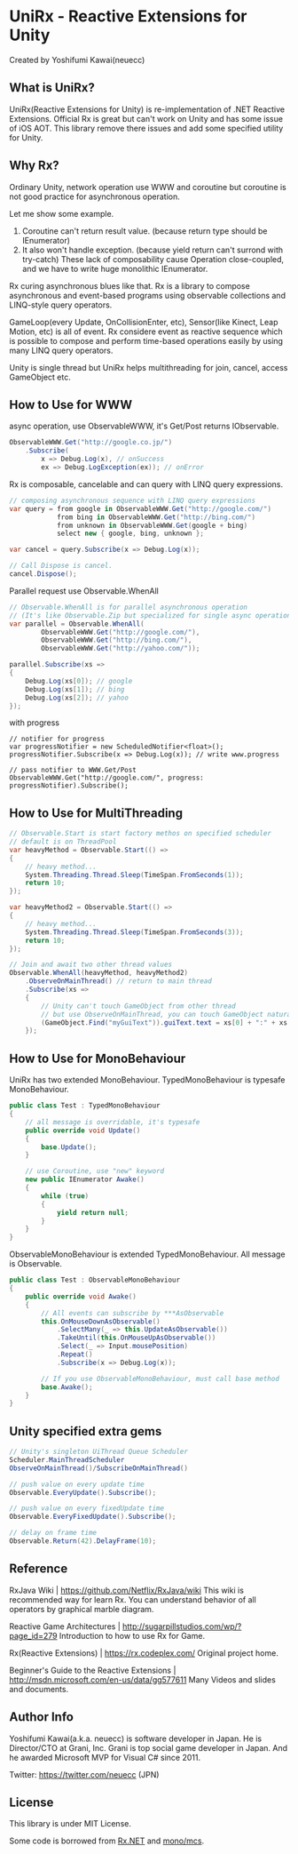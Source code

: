 UniRx - Reactive Extensions for Unity
===
Created by Yoshifumi Kawai(neuecc)

What is UniRx?
---
UniRx(Reactive Extensions for Unity) is re-implementation of .NET Reactive Extensions. Official Rx is great but can't work on Unity and has some issue of iOS AOT. This library remove there issues and add some specified utility for Unity. 

Why Rx?
---
Ordinary Unity, network operation use WWW and coroutine but coroutine is not good practice for asynchronous operation.

Let me show some example.

1. Coroutine can't return result value. (because return type should be IEnumerator)
2. It also won't handle exception. (because yield return can't surrond with try-catch)
These lack of composability cause Operation close-coupled, and we have to write huge monolithic IEnumerator.

Rx curing asynchronous blues like that. Rx is a library to compose asynchronous and event-based programs using observable collections and LINQ-style query operators. 
  
GameLoop(every Update, OnCollisionEnter, etc), Sensor(like Kinect, Leap Motion, etc) is all of event. Rx considere event as reactive sequence which is possible to compose and perform time-based operations easily by using many LINQ query operators.

Unity is single thread but UniRx helps multithreading for join, cancel, access GameObject etc.        

How to Use for WWW
---
async operation, use ObservableWWW, it's Get/Post returns IObservable.

```csharp
ObservableWWW.Get("http://google.co.jp/")
    .Subscribe(
        x => Debug.Log(x), // onSuccess
        ex => Debug.LogException(ex)); // onError
```

Rx is composable, cancelable and can query with LINQ query expressions.

```csharp
// composing asynchronous sequence with LINQ query expressions
var query = from google in ObservableWWW.Get("http://google.com/")
            from bing in ObservableWWW.Get("http://bing.com/")
            from unknown in ObservableWWW.Get(google + bing)
            select new { google, bing, unknown };

var cancel = query.Subscribe(x => Debug.Log(x));

// Call Dispose is cancel.
cancel.Dispose();
```

Parallel request use Observable.WhenAll
```csharp
// Observable.WhenAll is for parallel asynchronous operation
// (It's like Observable.Zip but specialized for single async operations like Task.WhenAll)
var parallel = Observable.WhenAll(
        ObservableWWW.Get("http://google.com/"),
        ObservableWWW.Get("http://bing.com/"),
        ObservableWWW.Get("http://yahoo.com/"));

parallel.Subscribe(xs =>
{
    Debug.Log(xs[0]); // google
    Debug.Log(xs[1]); // bing
    Debug.Log(xs[2]); // yahoo
});
```

with progress
```
// notifier for progress
var progressNotifier = new ScheduledNotifier<float>();
progressNotifier.Subscribe(x => Debug.Log(x)); // write www.progress

// pass notifier to WWW.Get/Post
ObservableWWW.Get("http://google.com/", progress: progressNotifier).Subscribe();
```

How to Use for MultiThreading
---

```csharp
// Observable.Start is start factory methos on specified scheduler
// default is on ThreadPool
var heavyMethod = Observable.Start(() =>
{
    // heavy method...
    System.Threading.Thread.Sleep(TimeSpan.FromSeconds(1));
    return 10;
});

var heavyMethod2 = Observable.Start(() =>
{
    // heavy method...
    System.Threading.Thread.Sleep(TimeSpan.FromSeconds(3));
    return 10;
});

// Join and await two other thread values
Observable.WhenAll(heavyMethod, heavyMethod2)
    .ObserveOnMainThread() // return to main thread
    .Subscribe(xs =>
    {
        // Unity can't touch GameObject from other thread
        // but use ObserveOnMainThread, you can touch GameObject naturally.
        (GameObject.Find("myGuiText")).guiText.text = xs[0] + ":" + xs[1];
    }); 
```

How to Use for MonoBehaviour
---
UniRx has two extended MonoBehaviour. TypedMonoBehaviour is typesafe MonoBehaviour.

```csharp
public class Test : TypedMonoBehaviour
{
    // all message is overridable, it's typesafe
    public override void Update()
    {
        base.Update();
    }

    // use Coroutine, use "new" keyword
    new public IEnumerator Awake()
    {
        while (true)
        {
            yield return null;
        }
    }
}
```

ObservableMonoBehaviour is extended TypedMonoBehaviour. All message is Observable.

```csharp
public class Test : ObservableMonoBehaviour
{
    public override void Awake()
    {
        // All events can subscribe by ***AsObservable
        this.OnMouseDownAsObservable()
            .SelectMany(_ => this.UpdateAsObservable())
            .TakeUntil(this.OnMouseUpAsObservable())
            .Select(_ => Input.mousePosition)
            .Repeat()
            .Subscribe(x => Debug.Log(x));

        // If you use ObservableMonoBehaviour, must call base method
        base.Awake();
    }
}
```

Unity specified extra gems
---
```csharp
// Unity's singleton UiThread Queue Scheduler
Scheduler.MainThreadScheduler 
ObserveOnMainThread()/SubscribeOnMainThread()

// push value on every update time
Observable.EveryUpdate().Subscribe();

// push value on every fixedUpdate time
Observable.EveryFixedUpdate().Subscribe();

// delay on frame time
Observable.Return(42).DelayFrame(10);
```

Reference
---
RxJava Wiki | https://github.com/Netflix/RxJava/wiki
This wiki is recommended way for learn Rx.
You can understand behavior of all operators by graphical marble diagram.

Reactive Game Architectures | http://sugarpillstudios.com/wp/?page_id=279
Introduction to how to use Rx for Game. 

Rx(Reactive Extensions) | https://rx.codeplex.com/
Original project home.

Beginner's Guide to the Reactive Extensions | http://msdn.microsoft.com/en-us/data/gg577611
Many Videos and slides and documents.

Author Info
---
Yoshifumi Kawai(a.k.a. neuecc) is software developer in Japan.
He is Director/CTO at Grani, Inc.
Grani is top social game developer in Japan. 
And he awarded Microsoft MVP for Visual C# since 2011.

Twitter: https://twitter.com/neuecc (JPN)

License
---
This library is under MIT License.

Some code is borrowed from [Rx.NET](https://rx.codeplex.com/) and [mono/mcs](https://github.com/mono/mono).